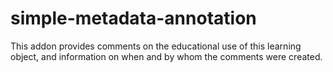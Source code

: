 # simple-metadata-annotation
This addon provides comments on the educational use of this learning object, and information on when and by whom the comments were created.
